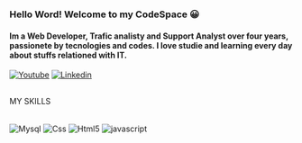 ### Hello Word! Welcome to my CodeSpace 😀
#### Im a Web Developer, Trafic analisty and Support Analyst over four years, passionete by tecnologies and codes. I love studie and  learning every day about stuffs relationed with IT.
[![Youtube](https://img.shields.io/badge/YouTube-FF0000?style=for-the-badge&logo=youtube&logoColor=white)](https://www.youtube.com/@eucodando_)
[![Linkedin](https://img.shields.io/badge/LinkedIn-0077B5?style=for-the-badge&logo=linkedin&logoColor=white)](https://www.linkedin.com/in/mhzb/)

## 



<div style="display:inline_block">
  <p>MY SKILLS</p>
  </br>
  <img align="center" alt="Mysql" src="https://img.shields.io/badge/MySQL-00000F?style=for-the-badge&logo=mysql&logoColor=white"></img>
     <img align="center" alt="Css" src="https://img.shields.io/badge/CSS3-1572B6?style=for-the-badge&logo=css3&logoColor=white"></img>
     <img align="center" alt="Html5" src="https://img.shields.io/badge/HTML5-E34F26?style=for-the-badge&logo=html5&logoColor=white"></img>
     <img align="center" alt="javascript" src="https://img.shields.io/badge/JavaScript-F7DF1E?style=for-the-badge&logo=javascript&logoColor=black"></img>
 </div>
   
   
    
    
         

